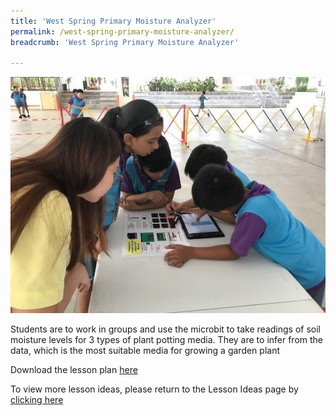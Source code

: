 ```yaml
---
title: 'West Spring Primary Moisture Analyzer'
permalink: /west-spring-primary-moisture-analyzer/
breadcrumb: 'West Spring Primary Moisture Analyzer'

---
```



![moisture analyzer](/images/in-schools/digital-maker/overview/lesson-plans/primary/west-spring-primary-moisture-analyzer.jpg)

Students are to work in groups and use the microbit to take readings of soil moisture levels for 3 types of plant potting media. They are to infer from the data, which is the most suitable media for growing a garden plant

Download the lesson plan [here](/files/lesson-plans/primary-schools/design-and-technology/West-Spring-Primary-Moisture-Analyzer.zip)

To view more lesson ideas, please return to the Lesson Ideas page by [clicking here](/in-schools/digital-maker/lesson-ideas-primary/)

